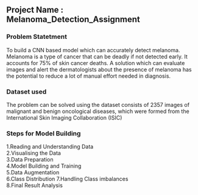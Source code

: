 ## Project Name : Melanoma_Detection_Assignment

### Problem Statetment
To build a CNN based model which can accurately detect melanoma. Melanoma is a type of cancer that can be deadly if not detected early. It accounts for 75% of skin cancer deaths. A solution which can evaluate images and alert the dermatologists about the presence of melanoma has the potential to reduce a lot of manual effort needed in diagnosis.

### Dataset used
The problem can be solved using the dataset consists of 2357 images of malignant and benign oncological diseases, which were formed from the International Skin Imaging Collaboration (ISIC)

### Steps for Model Building
1.Reading and Understanding Data  
2.Visualising the Data  
3.Data Preparation  
4.Model Building and Training  
5.Data Augmentation  
6.Class Distribution
7.Handling Class imbalances  
8.Final Result Analysis 

